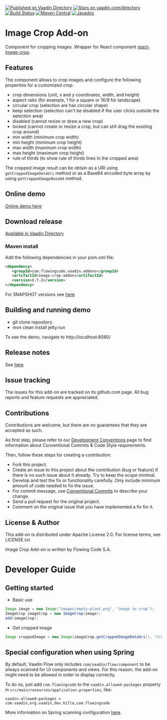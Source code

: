 [![Published on Vaadin Directory](https://img.shields.io/badge/Vaadin%20Directory-published-00b4f0.svg)](https://vaadin.com/directory/component/image-crop-add-on)
[![Stars on vaadin.com/directory](https://img.shields.io/vaadin-directory/star/image-crop-add-on.svg)](https://vaadin.com/directory/component/image-crop-add-on)
[![Build Status](https://jenkins.flowingcode.com/job/ImageCrop-addon/badge/icon)](https://jenkins.flowingcode.com/job/ImageCrop-addon)
[![Maven Central](https://img.shields.io/maven-central/v/com.flowingcode.vaadin.addons/image-crop-addon)](https://mvnrepository.com/artifact/com.flowingcode.vaadin.addons/image-crop-addon)
[![Javadoc](https://img.shields.io/badge/javadoc-00b4f0)](https://javadoc.flowingcode.com/artifact/com.flowingcode.vaadin.addons/image-crop-addon)

# Image Crop Add-on

Component for cropping images. Wrapper for React component [react-image-crop](https://www.npmjs.com/package/react-image-crop).

## Features

The component allows to crop images and configure the following properties for a customized crop:
* crop dimensions (unit, x and y coordinates, width, and height) 
* aspect ratio (for example, 1 for a square or 16/9 for landscape)
* circular crop (selection are has circular shape)
* keep selection (selection can't be disabled if the user clicks outside the selection area)
* disabled (cannot resize or draw a new crop)
* locked (cannot create or resize a crop, but can still drag the existing crop around)
* min width (minimum crop width)
* min height (minimum crop height)
* max width (maximum crop width)
* max height (maximum crop height)
* rule of thirds (to show rule of thirds lines in the cropped area)

The cropped image result can be obtain as a URI using `getCroppedImageDataUri` method
or as a Base64 encoded byte array by using `getCroppedImageBase64` method.

## Online demo

[Online demo here](http://addonsv24.flowingcode.com/image-crop)

## Download release

[Available in Vaadin Directory](https://vaadin.com/directory/component/image-crop-add-on)

### Maven install

Add the following dependencies in your pom.xml file:

```xml
<dependency>
   <groupId>com.flowingcode.vaadin.addons</groupId>
   <artifactId>image-crop-addon</artifactId>
   <version>X.Y.Z</version>
</dependency>
```

For SNAPSHOT versions see [here](https://maven.flowingcode.com/snapshots/).

## Building and running demo

- git clone repository
- mvn clean install jetty:run

To see the demo, navigate to http://localhost:8080/

## Release notes

See [here](https://github.com/FlowingCode/ImageCrop/releases)

## Issue tracking

The issues for this add-on are tracked on its github.com page. All bug reports and feature requests are appreciated. 

## Contributions

Contributions are welcome, but there are no guarantees that they are accepted as such. 

As first step, please refer to our [Development Conventions](https://github.com/FlowingCode/DevelopmentConventions) page to find information about Conventional Commits & Code Style requirements.

Then, follow these steps for creating a contribution:

- Fork this project.
- Create an issue to this project about the contribution (bug or feature) if there is no such issue about it already. Try to keep the scope minimal.
- Develop and test the fix or functionality carefully. Only include minimum amount of code needed to fix the issue.
- For commit message, use [Conventional Commits](https://github.com/FlowingCode/DevelopmentConventions/blob/main/conventional-commits.md) to describe your change.
- Send a pull request for the original project.
- Comment on the original issue that you have implemented a fix for it.

## License & Author

This add-on is distributed under Apache License 2.0. For license terms, see LICENSE.txt.

Image Crop Add-on is written by Flowing Code S.A.

# Developer Guide

## Getting started

* Basic use

```java
Image image = new Image("images/empty-plant.png", "image to crop");  
ImageCrop imageCrop = new ImageCrop(image);
add(imageCrop);
```

* Get cropped image 

```java
Image croppedImage = new Image(imageCrop.getCroppedImageDataUri(), "cropped image")
```

## Special configuration when using Spring

By default, Vaadin Flow only includes ```com/vaadin/flow/component``` to be always scanned for UI components and views. For this reason, the add-on might need to be allowed in order to display correctly. 

To do so, just add ```com.flowingcode``` to the ```vaadin.allowed-packages``` property in ```src/main/resources/application.properties```, like:

```vaadin.allowed-packages = com.vaadin,org.vaadin,dev.hilla,com.flowingcode```
 
More information on Spring scanning configuration [here](https://vaadin.com/docs/latest/integrations/spring/configuration/#configure-the-scanning-of-packages).
